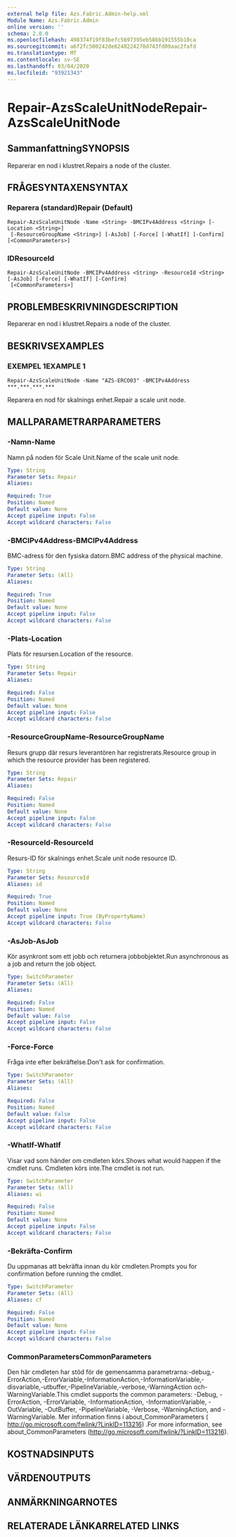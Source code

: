 ```yaml
---
external help file: Azs.Fabric.Admin-help.xml
Module Name: Azs.Fabric.Admin
online version: ''
schema: 2.0.0
ms.openlocfilehash: 498374f19f83befc5697395eb58bb191555b10ca
ms.sourcegitcommit: a6f2fc500242de6248224278d743fd09aac2fafd
ms.translationtype: MT
ms.contentlocale: sv-SE
ms.lasthandoff: 03/04/2020
ms.locfileid: "93921343"
---
```

# <span data-ttu-id="38f59-101">Repair-AzsScaleUnitNode</span><span class="sxs-lookup"><span data-stu-id="38f59-101">Repair-AzsScaleUnitNode</span></span>

## <span data-ttu-id="38f59-102">Sammanfattning</span><span class="sxs-lookup"><span data-stu-id="38f59-102">SYNOPSIS</span></span>
<span data-ttu-id="38f59-103">Reparerar en nod i klustret.</span><span class="sxs-lookup"><span data-stu-id="38f59-103">Repairs a node of the cluster.</span></span>

## <span data-ttu-id="38f59-104">FRÅGESYNTAXEN</span><span class="sxs-lookup"><span data-stu-id="38f59-104">SYNTAX</span></span>

### <span data-ttu-id="38f59-105">Reparera (standard)</span><span class="sxs-lookup"><span data-stu-id="38f59-105">Repair (Default)</span></span>
```
Repair-AzsScaleUnitNode -Name <String> -BMCIPv4Address <String> [-Location <String>]
 [-ResourceGroupName <String>] [-AsJob] [-Force] [-WhatIf] [-Confirm] [<CommonParameters>]
```

### <span data-ttu-id="38f59-106">ID</span><span class="sxs-lookup"><span data-stu-id="38f59-106">ResourceId</span></span>
```
Repair-AzsScaleUnitNode -BMCIPv4Address <String> -ResourceId <String> [-AsJob] [-Force] [-WhatIf] [-Confirm]
 [<CommonParameters>]
```

## <span data-ttu-id="38f59-107">PROBLEMBESKRIVNING</span><span class="sxs-lookup"><span data-stu-id="38f59-107">DESCRIPTION</span></span>
<span data-ttu-id="38f59-108">Reparerar en nod i klustret.</span><span class="sxs-lookup"><span data-stu-id="38f59-108">Repairs a node of the cluster.</span></span>

## <span data-ttu-id="38f59-109">BESKRIVS</span><span class="sxs-lookup"><span data-stu-id="38f59-109">EXAMPLES</span></span>

### <span data-ttu-id="38f59-110">EXEMPEL 1</span><span class="sxs-lookup"><span data-stu-id="38f59-110">EXAMPLE 1</span></span>
```
Repair-AzsScaleUnitNode -Name "AZS-ERCO03" -BMCIPv4Address ***.***.***.***
```

<span data-ttu-id="38f59-111">Reparera en nod för skalnings enhet.</span><span class="sxs-lookup"><span data-stu-id="38f59-111">Repair a scale unit node.</span></span>

## <span data-ttu-id="38f59-112">MALLPARAMETRAR</span><span class="sxs-lookup"><span data-stu-id="38f59-112">PARAMETERS</span></span>

### <span data-ttu-id="38f59-113">-Namn</span><span class="sxs-lookup"><span data-stu-id="38f59-113">-Name</span></span>
<span data-ttu-id="38f59-114">Namn på noden för Scale Unit.</span><span class="sxs-lookup"><span data-stu-id="38f59-114">Name of the scale unit node.</span></span>

```yaml
Type: String
Parameter Sets: Repair
Aliases:

Required: True
Position: Named
Default value: None
Accept pipeline input: False
Accept wildcard characters: False
```

### <span data-ttu-id="38f59-115">-BMCIPv4Address</span><span class="sxs-lookup"><span data-stu-id="38f59-115">-BMCIPv4Address</span></span>
<span data-ttu-id="38f59-116">BMC-adress för den fysiska datorn.</span><span class="sxs-lookup"><span data-stu-id="38f59-116">BMC address of the physical machine.</span></span>

```yaml
Type: String
Parameter Sets: (All)
Aliases:

Required: True
Position: Named
Default value: None
Accept pipeline input: False
Accept wildcard characters: False
```

### <span data-ttu-id="38f59-117">-Plats</span><span class="sxs-lookup"><span data-stu-id="38f59-117">-Location</span></span>
<span data-ttu-id="38f59-118">Plats för resursen.</span><span class="sxs-lookup"><span data-stu-id="38f59-118">Location of the resource.</span></span>

```yaml
Type: String
Parameter Sets: Repair
Aliases:

Required: False
Position: Named
Default value: None
Accept pipeline input: False
Accept wildcard characters: False
```

### <span data-ttu-id="38f59-119">-ResourceGroupName</span><span class="sxs-lookup"><span data-stu-id="38f59-119">-ResourceGroupName</span></span>
<span data-ttu-id="38f59-120">Resurs grupp där resurs leverantören har registrerats.</span><span class="sxs-lookup"><span data-stu-id="38f59-120">Resource group in which the resource provider has been registered.</span></span>

```yaml
Type: String
Parameter Sets: Repair
Aliases:

Required: False
Position: Named
Default value: None
Accept pipeline input: False
Accept wildcard characters: False
```

### <span data-ttu-id="38f59-121">-ResourceId</span><span class="sxs-lookup"><span data-stu-id="38f59-121">-ResourceId</span></span>
<span data-ttu-id="38f59-122">Resurs-ID för skalnings enhet.</span><span class="sxs-lookup"><span data-stu-id="38f59-122">Scale unit node resource ID.</span></span>

```yaml
Type: String
Parameter Sets: ResourceId
Aliases: id

Required: True
Position: Named
Default value: None
Accept pipeline input: True (ByPropertyName)
Accept wildcard characters: False
```

### <span data-ttu-id="38f59-123">-AsJob</span><span class="sxs-lookup"><span data-stu-id="38f59-123">-AsJob</span></span>
<span data-ttu-id="38f59-124">Kör asynkront som ett jobb och returnera jobbobjektet.</span><span class="sxs-lookup"><span data-stu-id="38f59-124">Run asynchronous as a job and return the job object.</span></span>

```yaml
Type: SwitchParameter
Parameter Sets: (All)
Aliases:

Required: False
Position: Named
Default value: False
Accept pipeline input: False
Accept wildcard characters: False
```

### <span data-ttu-id="38f59-125">-Force</span><span class="sxs-lookup"><span data-stu-id="38f59-125">-Force</span></span>
<span data-ttu-id="38f59-126">Fråga inte efter bekräftelse.</span><span class="sxs-lookup"><span data-stu-id="38f59-126">Don't ask for confirmation.</span></span>

```yaml
Type: SwitchParameter
Parameter Sets: (All)
Aliases:

Required: False
Position: Named
Default value: False
Accept pipeline input: False
Accept wildcard characters: False
```

### <span data-ttu-id="38f59-127">-WhatIf</span><span class="sxs-lookup"><span data-stu-id="38f59-127">-WhatIf</span></span>
<span data-ttu-id="38f59-128">Visar vad som händer om cmdleten körs.</span><span class="sxs-lookup"><span data-stu-id="38f59-128">Shows what would happen if the cmdlet runs.</span></span>
<span data-ttu-id="38f59-129">Cmdleten körs inte.</span><span class="sxs-lookup"><span data-stu-id="38f59-129">The cmdlet is not run.</span></span>

```yaml
Type: SwitchParameter
Parameter Sets: (All)
Aliases: wi

Required: False
Position: Named
Default value: None
Accept pipeline input: False
Accept wildcard characters: False
```

### <span data-ttu-id="38f59-130">-Bekräfta</span><span class="sxs-lookup"><span data-stu-id="38f59-130">-Confirm</span></span>
<span data-ttu-id="38f59-131">Du uppmanas att bekräfta innan du kör cmdleten.</span><span class="sxs-lookup"><span data-stu-id="38f59-131">Prompts you for confirmation before running the cmdlet.</span></span>

```yaml
Type: SwitchParameter
Parameter Sets: (All)
Aliases: cf

Required: False
Position: Named
Default value: None
Accept pipeline input: False
Accept wildcard characters: False
```

### <span data-ttu-id="38f59-132">CommonParameters</span><span class="sxs-lookup"><span data-stu-id="38f59-132">CommonParameters</span></span>
<span data-ttu-id="38f59-133">Den här cmdleten har stöd för de gemensamma parametrarna:-debug,-ErrorAction,-ErrorVariable,-InformationAction,-InformationVariable,-disvariable,-utbuffer,-PipelineVariable,-verbose,-WarningAction och-WarningVariable.</span><span class="sxs-lookup"><span data-stu-id="38f59-133">This cmdlet supports the common parameters: -Debug, -ErrorAction, -ErrorVariable, -InformationAction, -InformationVariable, -OutVariable, -OutBuffer, -PipelineVariable, -Verbose, -WarningAction, and -WarningVariable.</span></span> <span data-ttu-id="38f59-134">Mer information finns i about_CommonParameters ( http://go.microsoft.com/fwlink/?LinkID=113216) .</span><span class="sxs-lookup"><span data-stu-id="38f59-134">For more information, see about_CommonParameters (http://go.microsoft.com/fwlink/?LinkID=113216).</span></span>

## <span data-ttu-id="38f59-135">KOSTNADS</span><span class="sxs-lookup"><span data-stu-id="38f59-135">INPUTS</span></span>

## <span data-ttu-id="38f59-136">VÄRDEN</span><span class="sxs-lookup"><span data-stu-id="38f59-136">OUTPUTS</span></span>

## <span data-ttu-id="38f59-137">ANMÄRKNINGAR</span><span class="sxs-lookup"><span data-stu-id="38f59-137">NOTES</span></span>

## <span data-ttu-id="38f59-138">RELATERADE LÄNKAR</span><span class="sxs-lookup"><span data-stu-id="38f59-138">RELATED LINKS</span></span>
